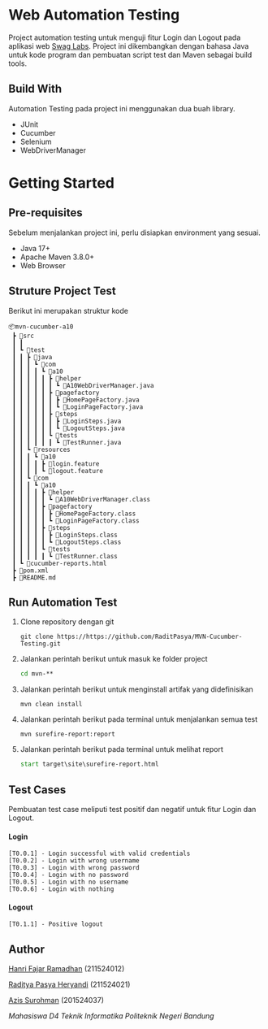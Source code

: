 # Web Automation Testing

Project automation testing untuk menguji fitur Login dan Logout pada aplikasi web [Swag Labs](https://www.saucedemo.com/). Project ini dikembangkan dengan bahasa Java untuk kode program dan pembuatan script test dan Maven sebagai build tools.

## Build With
Automation Testing pada project ini menggunakan dua buah library.
 <ul>
    <li>JUnit</li>
    <li>Cucumber</li>
    <li>Selenium</li>
    <li>WebDriverManager</li>
 </ul>
 
# Getting Started
## Pre-requisites
Sebelum menjalankan project ini, perlu disiapkan environment yang sesuai.
<ul>
  <li>Java 17+</li>
  <li>Apache Maven 3.8.0+</li>
  <li>Web Browser</li>
</ul>

## Struture Project Test
Berikut ini merupakan struktur kode
```
📦mvn-cucumber-a10
 ┣ 📂src
 ┃ ┃
 ┃ ┗ 📂test
 ┃ ┃ ┣ 📂java
 ┃ ┃ ┃ ┗ 📂com
 ┃ ┃ ┃ ┃ ┗ 📂a10
 ┃ ┃ ┃ ┃ ┃ ┣ 📂helper
 ┃ ┃ ┃ ┃ ┃ ┃ ┗ 📜A10WebDriverManager.java
 ┃ ┃ ┃ ┃ ┃ ┣ 📂pagefactory
 ┃ ┃ ┃ ┃ ┃ ┃ ┣ 📜HomePageFactory.java
 ┃ ┃ ┃ ┃ ┃ ┃ ┗ 📜LoginPageFactory.java
 ┃ ┃ ┃ ┃ ┃ ┣ 📂steps
 ┃ ┃ ┃ ┃ ┃ ┃ ┣ 📜LoginSteps.java
 ┃ ┃ ┃ ┃ ┃ ┃ ┗ 📜LogoutSteps.java
 ┃ ┃ ┃ ┃ ┃ ┗ 📂tests
 ┃ ┃ ┃ ┃ ┃ ┃ ┗ 📜TestRunner.java
 ┃ ┃ ┗ 📂resources
 ┃ ┃ ┃ ┗ 📂a10
 ┃ ┃ ┃ ┃ ┣ 📜login.feature
 ┃ ┃ ┃ ┃ ┗ 📜logout.feature
 ┃ ┃ ┗ 📂com
 ┃ ┃ ┃ ┗ 📂a10
 ┃ ┃ ┃ ┃ ┣ 📂helper
 ┃ ┃ ┃ ┃ ┃ ┗ 📜A10WebDriverManager.class
 ┃ ┃ ┃ ┃ ┣ 📂pagefactory
 ┃ ┃ ┃ ┃ ┃ ┣ 📜HomePageFactory.class
 ┃ ┃ ┃ ┃ ┃ ┗ 📜LoginPageFactory.class
 ┃ ┃ ┃ ┃ ┣ 📂steps
 ┃ ┃ ┃ ┃ ┃ ┣ 📜LoginSteps.class
 ┃ ┃ ┃ ┃ ┃ ┗ 📜LogoutSteps.class
 ┃ ┃ ┃ ┃ ┗ 📂tests
 ┃ ┃ ┃ ┃ ┃ ┗ 📜TestRunner.class
 ┃ ┗ 📜cucumber-reports.html
 ┣ 📜pom.xml
 ┣ 📜README.md
```

## Run Automation Test
1. Clone repository dengan git
   ```
   git clone https://https://github.com/RaditPasya/MVN-Cucumber-Testing.git
   ```
2. Jalankan perintah berikut untuk masuk ke folder project
   ```bat
   cd mvn-**
   ```
3. Jalankan perintah berikut untuk menginstall artifak yang didefinisikan
   ```
   mvn clean install
   ```
4. Jalankan perintah berikut pada terminal untuk menjalankan semua test
   ```
   mvn surefire-report:report
   ```
5. Jalankan perintah berikut pada terminal untuk melihat report
   ```bat
   start target\site\surefire-report.html
   ```

## Test Cases
Pembuatan test case meliputi test positif dan negatif untuk fitur Login dan Logout.

#### Login
```
[T0.0.1] - Login successful with valid credentials
[T0.0.2] - Login with wrong username
[T0.0.3] - Login with wrong password
[T0.0.4] - Login with no password
[T0.0.5] - Login with no username
[T0.0.6] - Login with nothing

```

#### Logout
```
[T0.1.1] - Positive logout
```

## Author
[Hanri Fajar Ramadhan](https://github.com/HanriFR) (211524012)

[Raditya Pasya Heryandi](https://github.com/RaditPasya) (211524021)

[Azis Surohman](https://github.com/zis4215) (201524037)

_Mahasiswa D4 Teknik Informatika Politeknik Negeri Bandung_